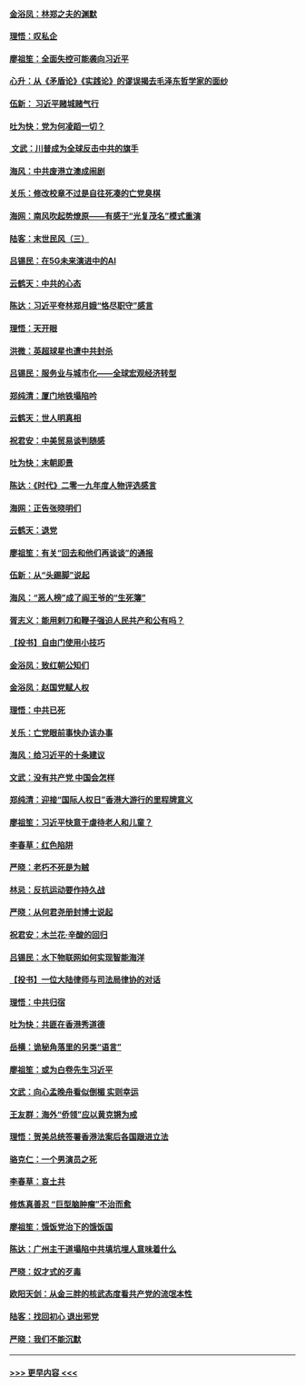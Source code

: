 #### [金浴凤：林郑之夫的渊默](../pages/nsc993/n11737735.md?t=12222022) 
#### [理悟：叹私企](../pages/nsc993/n11737715.md?t=12222022) 
#### [廖祖笙：全面失控可能袭向习近平](../pages/nsc993/n11737704.md?t=12222022) 
#### [心升：从《矛盾论》《实践论》的谬误揭去毛泽东哲学家的面纱](../pages/nsc993/n11736962.md?t=12222022) 
#### [伍新： 习近平赌城赌气行](../pages/nsc993/n11736929.md?t=12222022) 
#### [吐为快：党为何凌蹈一切？](../pages/nsc993/n11736915.md?t=12222022) 
#### [ 文武：川普成为全球反击中共的旗手](../pages/nsc993/n11736882.md?t=12222022) 
#### [海风：中共废港立澳成闹剧](../pages/nsc993/n11735857.md?t=12222022) 
#### [关乐：修改校章不过是自往死凑的亡党臭棋](../pages/nsc993/n11735097.md?t=12222022) 
#### [海网：南风吹起势燎原——有感于“光复茂名”模式重演](../pages/nsc993/n11732308.md?t=12222022) 
#### [陆客：末世民风（三）](../pages/nsc993/n11732211.md?t=12222022) 
#### [吕锡民：在5G未来演进中的AI](../pages/nsc993/n11730010.md?t=12222022) 
#### [云鹤天：中共的心态](../pages/nsc993/n11729906.md?t=12222022) 
#### [陈达：习近平夸林郑月娥“恪尽职守”感言](../pages/nsc993/n11729881.md?t=12222022) 
#### [理悟：天开眼](../pages/nsc993/n11729699.md?t=12222022) 
#### [洪微：英超球星也遭中共封杀](../pages/nsc993/n11727243.md?t=12222022) 
#### [吕锡民：服务业与城市化——全球宏观经济转型](../pages/nsc993/n11725845.md?t=12222022) 
#### [郑纯清：厦门地铁塌陷吟](../pages/nsc993/n11725813.md?t=12222022) 
#### [云鹤天：世人明真相](../pages/nsc993/n11725621.md?t=12222022) 
#### [祝君安：中美贸易谈判随感](../pages/nsc993/n11725609.md?t=12222022) 
#### [吐为快：末朝即景](../pages/nsc993/n11723365.md?t=12222022) 
#### [陈达：《时代》二零一九年度人物评选感言](../pages/nsc993/n11723337.md?t=12222022) 
#### [海网：正告张晓明们](../pages/nsc993/n11723228.md?t=12222022) 
#### [云鹤天：退党](../pages/nsc993/n11723056.md?t=12222022) 
#### [廖祖笙：有关“回去和他们再谈谈”的通报](../pages/nsc993/n11722442.md?t=12222022) 
#### [伍新：从“头踢脚”说起](../pages/nsc993/n11722429.md?t=12222022) 
#### [海风：“恶人榜”成了阎王爷的“生死簿”](../pages/nsc993/n11722272.md?t=12222022) 
#### [胥志义：能用剌刀和鞭子强迫人民共产和公有吗？](../pages/nsc993/n11720569.md?t=12222022) 
#### [【投书】自由门使用小技巧](../pages/nsc993/n11720180.md?t=12222022) 
#### [金浴凤：致红朝公知们](../pages/nsc993/n11720563.md?t=12222022) 
#### [金浴凤：赵国党赋人权](../pages/nsc993/n11720533.md?t=12222022) 
#### [理悟：中共已死](../pages/nsc993/n11720233.md?t=12222022) 
#### [关乐：亡党眼前事快办该办事](../pages/nsc993/n11719160.md?t=12222022) 
#### [海风：给习近平的十条建议](../pages/nsc993/n11717616.md?t=12222022) 
#### [文武：没有共产党 中国会怎样](../pages/nsc993/n11717584.md?t=12222022) 
#### [郑纯清：迎接“国际人权日”香港大游行的里程牌意义](../pages/nsc993/n11717417.md?t=12222022) 
#### [廖祖笙：习近平快意于虐待老人和儿童？](../pages/nsc993/n11715313.md?t=12222022) 
#### [李春草：红色陷阱](../pages/nsc993/n11715029.md?t=12222022) 
#### [严晓：老朽不死是为贼](../pages/nsc993/n11712910.md?t=12222022) 
#### [林忌：反抗运动要作持久战](../pages/nsc993/n11712623.md?t=12222022) 
#### [严晓：从何君尧册封博士说起](../pages/nsc993/n11712465.md?t=12222022) 
#### [祝君安：木兰花·辛酸的回归](../pages/nsc993/n11712381.md?t=12222022) 
#### [吕锡民：水下物联网如何实现智能海洋](../pages/nsc993/n11711158.md?t=12222022) 
#### [【投书】一位大陆律师与司法局律协的对话](../pages/nsc993/n11709675.md?t=12222022) 
#### [理悟：中共归宿](../pages/nsc993/n11710059.md?t=12222022) 
#### [吐为快：共匪在香港秀道德](../pages/nsc993/n11709979.md?t=12222022) 
#### [岳横：诡秘角落里的另类“语言”](../pages/nsc993/n11709792.md?t=12222022) 
#### [廖祖笙：或为白卷先生习近平](../pages/nsc993/n11708330.md?t=12222022) 
#### [文武：向心孟晚舟看似倒楣 实则幸运](../pages/nsc993/n11708236.md?t=12222022) 
#### [王友群：海外“侨领”应以黄克锵为戒](../pages/nsc993/n11706176.md?t=12222022) 
#### [理悟：贺美总统签署香港法案后各国跟进立法](../pages/nsc993/n11706853.md?t=12222022) 
#### [骆克仁：一个男演员之死](../pages/nsc993/n11706677.md?t=12222022) 
#### [李春草：哀土共](../pages/nsc993/n11706255.md?t=12222022) 
#### [修炼真善忍 “巨型脑肿瘤”不治而愈](../pages/nsc993/n11705340.md?t=12222022) 
#### [廖祖笙：饿饭党治下的饿饭国](../pages/nsc993/n11705085.md?t=12222022) 
#### [陈达：广州主干道塌陷中共填坑埋人意味着什么](../pages/nsc993/n11705046.md?t=12222022) 
#### [严晓：奴才式的歹毒](../pages/nsc993/n11704826.md?t=12222022) 
#### [欧阳天剑：从金三胖的核武态度看共产党的流氓本性](../pages/nsc993/n11702238.md?t=12222022) 
#### [陆客：找回初心 退出邪党](../pages/nsc993/n11702213.md?t=12222022) 
#### [严晓：我们不能沉默](../pages/nsc993/n11702110.md?t=12222022) 

----
#### [ >>> 更早内容 <<< ](../indexes/nsc993-earlier.md)
